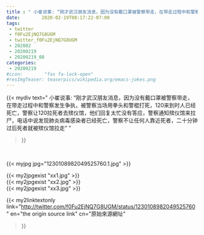 ```yaml
---
title : " 小崔说事: “刚才武汉朋友消息，因为没有戴口罩被警察带走，在带走过程中和警察发生争执，被警察当场用拳头和警棍打死，120来到时人已经死亡，警察让120拉死者去殡仪馆，他们回复太忙没有答应，警察通知殡仪馆来拉尸，电话中说发现肺炎病毒感染者已经死亡，警察不让任何人靠近死者，二十分钟过后死者就被殡仪馆拉走”  "
date:        2020-02-19T08:17:22-07:00
tags:
 - twitter
 - f0Fu2EjNQ7G8UGM
 - twitter_f0Fu2EjNQ7G8UGM
 - 202002
 - 20200219
 - 20200219_08
categories:
 - 20200219
#icon:        "fas fa-lock-open"
#resImgTeaser: teaserpics/wikipedia.org/emacs-jokes.png
---
```


{{< mydiv text=" 小崔说事: “刚才武汉朋友消息，因为没有戴口罩被警察带走，在带走过程中和警察发生争执，被警察当场用拳头和警棍打死，120来到时人已经死亡，警察让120拉死者去殡仪馆，他们回复太忙没有答应，警察通知殡仪馆来拉尸，电话中说发现肺炎病毒感染者已经死亡，警察不让任何人靠近死者，二十分钟过后死者就被殡仪馆拉走”  "
>}}
<br>


 {{< myjpg jpg="1230108982049525760.1.jpg" >}}<br> 

{{< my2jpgexist "xx1.jpg" >}}<br>
{{< my2jpgexist "xx2.jpg" >}}<br>
{{< my2jpgexist "xx3.jpg" >}}<br>


{{< my2linktextonly link="http://twitter.com/f0Fu2EjNQ7G8UGM/status/1230108982049525760"
en="the origin source link" cn="原始來源網址"
>}}


<br>

